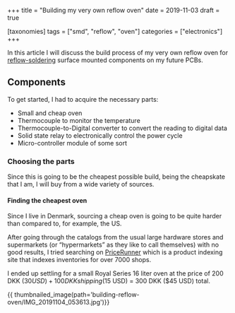 +++
title = "Building my very own reflow oven"
date = 2019-11-03
draft = true

[taxonomies]
tags = ["smd", "reflow", "oven"]
categories = ["electronics"]
+++

In this article I will discuss the build process of my very own reflow oven for [reflow-soldering][1] surface mounted components on my future PCBs.

<!-- more -->

## Components

To get started, I had to acquire the necessary parts:

* Small and cheap oven
* Thermocouple to monitor the temperature
* Thermocouple-to-Digital converter to convert the reading to digital data
* Solid state relay to electronically control the power cycle
* Micro-controller module of some sort

### Choosing the parts

Since this is going to be the cheapest possible build, being the cheapskate that I am, I will buy from a wide variety of sources.

#### Finding the cheapest oven

Since I live in Denmark, sourcing a cheap oven is going to be quite harder than compared to, for example, the US.

After going through the catalogs from the usual large hardware stores and supermarkets (or “hypermarkets” as they like to call themselves) with no good results, I tried searching on [PriceRunner][2] which is a product indexing site that indexes inventories for over 7000 shops.

I ended up settling for a small Royal Series 16 liter oven at the price of 200 DKK ($30 USD) + 100 DKK shipping ($15 USD) = 300 DKK ($45 USD) total.

{{ thumbnailed_image(path='building-reflow-oven/IMG_20191104_053613.jpg')}}


[1]: https://en.wikipedia.org/wiki/Reflow_soldering
[2]: https://www.pricerunner.dk/